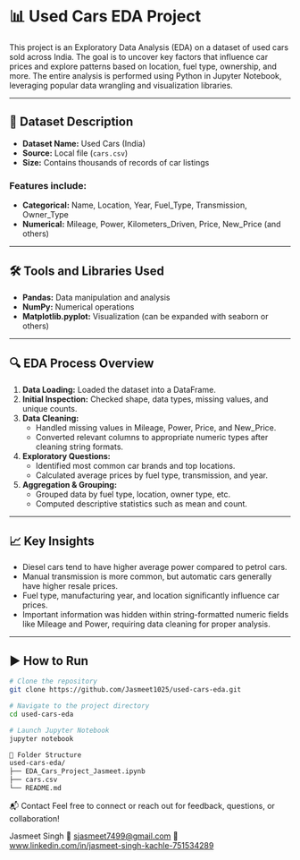 # 📊 Used Cars EDA Project

This project is an Exploratory Data Analysis (EDA) on a dataset of used cars sold across India. The goal is to uncover key factors that influence car prices and explore patterns based on location, fuel type, ownership, and more. The entire analysis is performed using Python in Jupyter Notebook, leveraging popular data wrangling and visualization libraries.

---

## 📁 Dataset Description

- **Dataset Name:** Used Cars (India)  
- **Source:** Local file (`cars.csv`)  
- **Size:** Contains thousands of records of car listings  

### Features include:

- **Categorical:** Name, Location, Year, Fuel_Type, Transmission, Owner_Type  
- **Numerical:** Mileage, Power, Kilometers_Driven, Price, New_Price (and others)  

---

## 🛠️ Tools and Libraries Used

- **Pandas:** Data manipulation and analysis  
- **NumPy:** Numerical operations  
- **Matplotlib.pyplot:** Visualization (can be expanded with seaborn or others)  

---

## 🔍 EDA Process Overview

1. **Data Loading:** Loaded the dataset into a DataFrame.  
2. **Initial Inspection:** Checked shape, data types, missing values, and unique counts.  
3. **Data Cleaning:**  
   - Handled missing values in Mileage, Power, Price, and New_Price.  
   - Converted relevant columns to appropriate numeric types after cleaning string formats.  
4. **Exploratory Questions:**  
   - Identified most common car brands and top locations.  
   - Calculated average prices by fuel type, transmission, and year.  
5. **Aggregation & Grouping:**  
   - Grouped data by fuel type, location, owner type, etc.  
   - Computed descriptive statistics such as mean and count.  

---

## 📈 Key Insights

- Diesel cars tend to have higher average power compared to petrol cars.  
- Manual transmission is more common, but automatic cars generally have higher resale prices.  
- Fuel type, manufacturing year, and location significantly influence car prices.  
- Important information was hidden within string-formatted numeric fields like Mileage and Power, requiring data cleaning for proper analysis.  

---

## ▶️ How to Run

```bash
# Clone the repository
git clone https://github.com/Jasmeet1025/used-cars-eda.git

# Navigate to the project directory
cd used-cars-eda

# Launch Jupyter Notebook
jupyter notebook

📌 Folder Structure
used-cars-eda/
├── EDA_Cars_Project_Jasmeet.ipynb
├── cars.csv
└── README.md
```
📬 Contact
Feel free to connect or reach out for feedback, questions, or collaboration!

Jasmeet Singh
📧 sjasmeet7499@gmail.com
🔗 www.linkedin.com/in/jasmeet-singh-kachle-751534289
